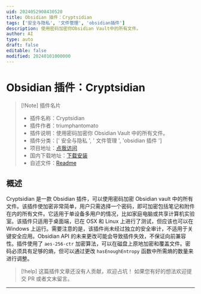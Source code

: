 ```yaml
---
uid: 2024052908430520
title: Obsidian 插件：Cryptsidian
tags: ['安全与隐私', '文件管理', 'obsidian插件']
description: 使用密码加密你Obsidian Vault中的所有文件。
author: AI
type: auto
draft: false
editable: false
modified: 20240101000000
---
```


# Obsidian 插件：Cryptsidian

> [!Note] 插件名片
> - 插件名称：Cryptsidian
> - 插件作者：triumphantomato
> - 插件说明：使用密码加密你 Obsidian Vault 中的所有文件。
> - 插件分类：[' 安全与隐私 ', ' 文件管理 ', 'obsidian 插件 ']
> - 项目地址：[点我访问](https://github.com/triumphantomato/cryptsidian)
> - 国内下载地址：[下载安装](https://pkmer.cn/products/plugin/pluginMarket/?cryptsidian)
> - 自述文件：[Readme](https://ghproxy.net/https://raw.githubusercontent.com/triumphantomato/cryptsidian/main/README.md)

## 概述

Cryptsidian 是一款 Obsidian 插件，可以使用密码加密 Obsidian vault 中的所有文件。该插件使加密非常简单，用户只需选择一个密码，即可加密包括笔记和附件在内的所有文件。它适用于单设备多用户的情况，比如家庭电脑或共享计算机实验室。该插件只适用于桌面端，已在 OSX 和 Linux 上进行了测试，但应该也可以在 Windows 上运行。需要注意的是，该插件尚未经过独立的安全审计，不适用于关键安全应用。Obsidian API 的未来更改可能会导致插件失效，不保证向前兼容性。插件使用了 `aes-256-ctr` 加密算法，可以在磁盘上原地加密和覆盖文件。密码必须具有足够的熵，但可以通过更改 `hasEnoughEntropy` 函数中所需熵的数量来进行调整。

> [!help]
> 这篇插件文章还没有人贡献，欢迎占坑！
> 如果您有好的想法欢迎提交 PR 或者文末留言。

---



